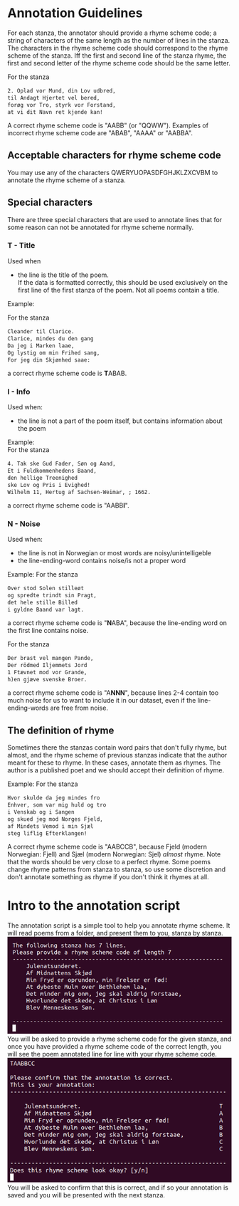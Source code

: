 # Annotation Guidelines

For each stanza, the annotator should provide a rhyme scheme code; a string of characters of the same length as the number of lines in the stanza.
The characters in the rhyme scheme code should correspond to the rhyme scheme of the stanza. 
Iff the first and second line of the stanza rhyme, the first and second letter of the rhyme scheme code should be the same letter.

For the stanza  
```
2. Oplad vor Mund, din Lov udbred,
til Andagt Hjertet vel bered,
forøg vor Tro, styrk vor Forstand,
at vi dit Navn ret kjende kan!
```
A correct rhyme scheme code is "AABB" (or "QQWW"). Examples of incorrect rhyme scheme code are "ABAB", "AAAA" or "AABBA". 

## Acceptable characters for rhyme scheme code
You may use any of the characters QWERYUOPASDFGHJKLZXCVBM to annotate the rhyme scheme of a stanza.  

## Special characters
There are three special characters that are used to annotate lines that for some reason can not be annotated for rhyme scheme normally.

### T - Title
Used when 
* the line is the title of the poem.  
If the data is formatted correctly, this should be used exclusively on the first line of the first stanza of the poem. Not all poems contain a title.

Example:

For the stanza  
```
Cleander til Clarice.
Clarice, mindes du den gang
Da jeg i Marken laae,
Og lystig om min Frihed sang,
For jeg din Skjønhed saae:
```
a correct rhyme scheme code is **T**ABAB.

### I - Info
Used when:
* the line is not a part of the poem itself, but contains information about the poem

Example:  
For the stanza  
```
4. Tak ske Gud Fader, Søn og Aand,
Et i Fuldkommenhedens Baand,
den hellige Treenighed
ske Lov og Pris i Evighed!
Wilhelm 11, Hertug af Sachsen-Weimar, ; 1662.
```
a correct rhyme scheme code is "AABB**I**".

### N - Noise 
Used when:
* the line is not in Norwegian or most words are noisy/unintelligeble
* the line-ending-word contains noise/is not a proper word

Example: 
For the stanza 
```
Over stod Solen stilleøt
og spredte trindt sin Pragt,
det hele stille Billed
i gyldne Baand var lagt.
```
a correct rhyme scheme code is "**N**ABA", because the line-ending word on the first line contains noise.

For the stanza
```
Der brast vel mangen Pande,
Der rödmed Iljemmets Jord
1 Ftævnet mod vor Grande,
h)en gjæve svenske Broer.
```
a correct rhyme scheme code is "A**NNN**", because lines 2-4 contain too much noise for us to want to include it in our dataset, 
even if the line-ending-words are free from noise.



## The definition of rhyme
Sometimes there the stanzas contain word pairs that don't fully rhyme, but almost, and the rhyme scheme of previous stanzas indicate that the author meant for these to rhyme. In these cases, annotate them as rhymes. The author is a published poet and we should accept their definition of rhyme. 

Example:
For the stanza
```
Hvor skulde da jeg mindes fro
Enhver, som var mig huld og tro
i Venskab og i Sangen
og skued jeg mod Norges Fjeld,
af Mindets Vemod i min Sjæl
steg liflig Efterklangen!
```
A correct rhyme scheme code is "AABCCB", because Fjeld (modern Norwegian: Fjell) and Sjæl (modern Norwegian: Sjel) _almost_ rhyme. 
Note that the words should be very close to a perfect rhyme. Some poems change rhyme patterns from stanza to stanza, so use some discretion and don't annotate something as rhyme if you don't think it rhymes at all.

# Intro to the annotation script
The annotation script is a simple tool to help you annotate rhyme scheme. 
It will read poems from a folder, and present them to you, stanza by stanza.  
![sc_1](script_sc_1.png)  
You will be asked to provide a rhyme scheme code for the given stanza, and once you have provided a rhyme scheme code of the correct length, you will see the poem annotated line for line with your rhyme scheme code.  
![sc_2](script_sc_2.png)  
You will be asked to confirm that this is correct, and if so your annotation is saved and you will be presented with the next stanza.

